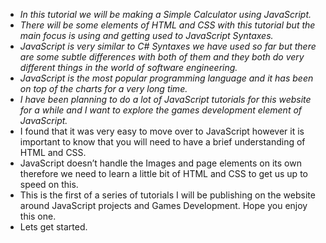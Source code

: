 - _In this tutorial we will be making a Simple Calculator using JavaScript._
- _There will be some elements of HTML and CSS with this tutorial but the main focus is using and getting used to JavaScript Syntaxes._
- _JavaScript is very similar to C# Syntaxes we have used so far but there are some subtle differences with both of them and they both do very different things in the world of software engineering._
- _JavaScript is the most popular programming language and it has been on top of the charts for a very long time._
- _I have been planning to do a lot of JavaScript tutorials for this website for a while and I want to explore the games development element of JavaScript._
- I found that it was very easy to move over to JavaScript however it is important to know that you will need to have a brief understanding of HTML and CSS.
- JavaScript doesn’t handle the Images and page elements on its own therefore we need to learn a little bit of HTML and CSS to get us up to speed on this.
- This is the first of a series of tutorials I will be publishing on the website around JavaScript projects and Games Development. Hope you enjoy this one.
- Lets get started.
